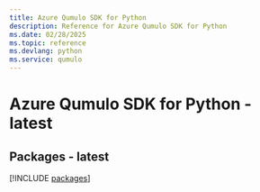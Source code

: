 ```yaml
---
title: Azure Qumulo SDK for Python
description: Reference for Azure Qumulo SDK for Python
ms.date: 02/28/2025
ms.topic: reference
ms.devlang: python
ms.service: qumulo
---
```

# Azure Qumulo SDK for Python - latest
## Packages - latest
[!INCLUDE [packages](qumulo-index.md)]